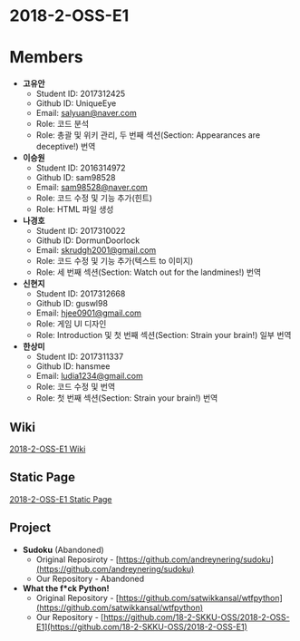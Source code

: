 # 2018-2-OSS-E1

# Members
* **고유안**
  - Student ID: 2017312425
  - Github ID: UniqueEye
  - Email: salyuan@naver.com
  - Role: 코드 분석
  - Role: 총괄 및 위키 관리, 두 번째 섹션(Section: Appearances are deceptive!) 번역
* **이승원**
  - Student ID: 2016314972
  - Github ID: sam98528
  - Email: sam98528@naver.com
  - Role: 코드 수정 및 기능 추가(힌트)
  - Role: HTML 파일 생성
* **나경호**
  - Student ID: 2017310022
  - Github ID: DormunDoorlock
  - Email: skrudgh2001@gmail.com
  - Role: 코드 수정 및 기능 추가(텍스트 to 이미지)
  - Role: 세 번째 섹션(Section: Watch out for the landmines!) 번역
* **신현지**
  - Student ID: 2017312668
  - Github ID: guswl98
  - Email: hjee0901@gmail.com
  - Role: 게임 UI 디자인
  - Role: Introduction 및 첫 번째 섹션(Section: Strain your brain!) 일부 번역
* **한상미**
  - Student ID: 2017311337
  - Github ID: hansmee
  - Email: ludia1234@gmail.com
  - Role: 코드 수정 및 번역
  - Role: 첫 번째 섹션(Section: Strain your brain!) 번역

## Wiki
[2018-2-OSS-E1 Wiki](https://github.com/18-2-SKKU-OSS/2018-2-OSS-E1/wiki/Team-E1-Wiki)

## Static Page
[2018-2-OSS-E1 Static Page](http://54.180.101.97/wordpress/)

## Project
* **Sudoku** (Abandoned)
  - Original Reposiroty - [https://github.com/andreynering/sudoku](https://github.com/andreynering/sudoku)
  - Our Repository - Abandoned
* **What the f*ck Python!**
  - Original Repository - [https://github.com/satwikkansal/wtfpython](https://github.com/satwikkansal/wtfpython)
  - Our Repository - [https://github.com/18-2-SKKU-OSS/2018-2-OSS-E1](https://github.com/18-2-SKKU-OSS/2018-2-OSS-E1)
